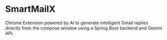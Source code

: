 # SmartMailX
Chrome Extension powered by AI to generate intelligent Gmail replies directly from the compose window using a Spring Boot backend and Gemini API.
